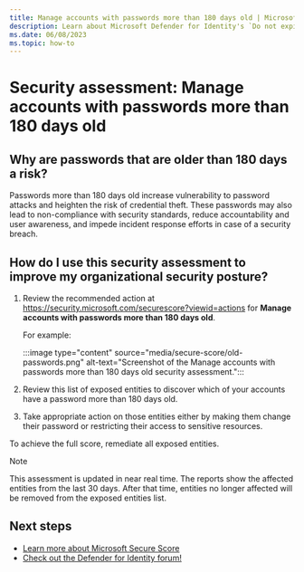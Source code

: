 ```yaml
---
title: Manage accounts with passwords more than 180 days old | Microsoft Defender for Identity
description: Learn about Microsoft Defender for Identity's `Do not expire passwords` security assessment in Microsoft Secure Score.
ms.date: 06/08/2023
ms.topic: how-to
---
```


# Security assessment: Manage accounts with passwords more than 180 days old

## Why are passwords that are older than 180 days a risk?

Passwords more than 180 days old increase vulnerability to password attacks and heighten the risk of credential theft. These passwords may also lead to non-compliance with security standards, reduce accountability and user awareness, and impede incident response efforts in case of a security breach.

## How do I use this security assessment to improve my organizational security posture?

1. Review the recommended action at <https://security.microsoft.com/securescore?viewid=actions> for **Manage accounts with passwords more than 180 days old**.

    For example:

    :::image type="content" source="media/secure-score/old-passwords.png" alt-text="Screenshot of the Manage accounts with passwords more than 180 days old security assessment.":::

1. Review this list of exposed entities to discover which of your accounts have a password more than 180 days old.

1. Take appropriate action on those entities either by making them change their password or restricting their access to sensitive resources.

To achieve the full score, remediate all exposed entities.

> [!NOTE]
> This assessment is updated in near real time.
> The reports show the affected entities from the last 30 days. After that time, entities no longer affected will be removed from the exposed entities list.

## Next steps

- [Learn more about Microsoft Secure Score](/microsoft-365/security/defender/microsoft-secure-score)
- [Check out the Defender for Identity forum!](<https://aka.ms/MDIcommunity>)
